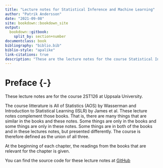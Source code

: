```yaml
--- 
title: "Lecture notes for Statistical Inference and Machine Learning"
author: "Patrik Andersson"
date: "2021-09-08"
site: bookdown::bookdown_site
output: 
  bookdown::gitbook:
    split_by: section+number
documentclass: book
bibliography: "biblio.bib"
biblio-style: "apalike"
link-citations: true
description: "These are the lecture notes for the course Statistical Inference and Machine Learning at the Department of statistics, Uppsala University."
---
```




# Preface {-}

These lecture notes are for the course 2ST126 at Uppsala University.

The course litterature is All of Statistics (AOS) by Wasserman and Introduction to Statistical Learning (ISLR) by James et al. These lecture notes complement those books. That is, there are many things that are similar in the books and these notes. Some things are only in the books and some things are only in these notes. Some things are in both of the books and in these lectures notes, but presented differently. The course is therefore defined as the union of all three.

At the beginning of each chapter, the readings from the books that are relevant for the chapter is given.

You can find the source code for these lecture notes at <a href="https://github.com/LPAndersson/SIML">GitHub</a>
